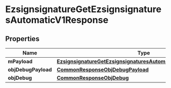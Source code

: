 

# EzsignsignatureGetEzsignsignaturesAutomaticV1Response

## Properties

Name | Type | Description | Notes
------------ | ------------- | ------------- | -------------
**mPayload** | [**EzsignsignatureGetEzsignsignaturesAutomaticV1ResponseMPayload**](EzsignsignatureGetEzsignsignaturesAutomaticV1ResponseMPayload.md) |  | 
**objDebugPayload** | [**CommonResponseObjDebugPayload**](CommonResponseObjDebugPayload.md) |  |  [optional]
**objDebug** | [**CommonResponseObjDebug**](CommonResponseObjDebug.md) |  |  [optional]




